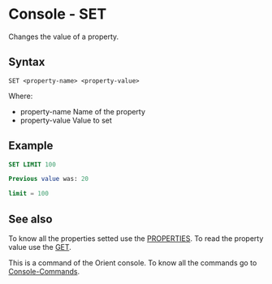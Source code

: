 # Console - SET

Changes the value of a property.

## Syntax

```
SET <property-name> <property-value>
```

Where:

- property-name  Name of the property
- property-value Value to set

## Example

```sql
SET LIMIT 100

Previous value was: 20

limit = 100
```

## See also

To know all the properties setted use the [PROPERTIES](Console-Command-Properties.md). To read the property value use the [GET](Console-Command-Get.md).

This is a command of the Orient console. To know all the commands go to [Console-Commands](Console-Commands.md).
